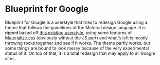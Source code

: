 # Blueprint for Google
Blueprint for Google is a userstyle that tries to redesign Google using a theme that follows the guidelines of the Material design language. It is ~~ripped~~ based off [this existing userstyle](https://userstyles.org/styles/116199/google-material-design-search), using some features of [Materialize.css](http://materializecss.com/) (obviously without the JS part) and what's left is mostly throwing rocks together and see if it works. The theme partly works, but some things are bound to look messy because of the very experimental status of it. On top of that, it is a total redesign that may apply to all Google sites.

